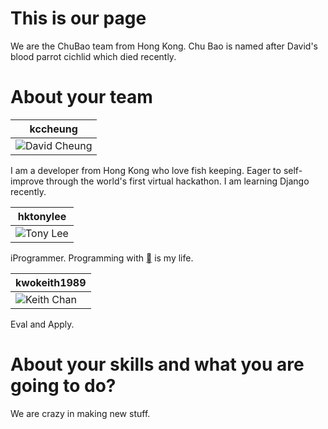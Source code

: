 This is our page
================

We are the ChuBao team from Hong Kong. Chu Bao is named after David's blood parrot cichlid which died recently.


About your team
===========================

| kccheung |
|--- |
| ![David Cheung](https://avatars2.githubusercontent.com/u/1140487?v=3&s=96) |

I am a developer from Hong Kong who love fish keeping. Eager to self-improve through the world's first virtual hackathon. I am learning Django recently.

| hktonylee |
|--- |
| ![Tony Lee](https://koding.com/hktonylee) |

iProgrammer. Programming with [](http://upload.wikimedia.org/wikipedia/commons/thumb/f/fa/Apple_logo_black.svg/1200px-Apple_logo_black.svg.png) is my life.

| kwokeith1989 |
|--- |
| ![Keith Chan](https://koding.com/kwokeith1989) |

Eval and Apply.

About your skills and what you are going to do?
=======

We are crazy in making new stuff.
